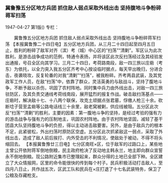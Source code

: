 ### 冀鲁豫五分区地方兵团  抓住敌人弱点采取外线出击  坚持腹地斗争粉碎蒋军扫荡

1947-04-27
第1版()
专栏：

　　冀鲁豫五分区地方兵团
    抓住敌人弱点采取外线出击 
    坚持腹地斗争粉碎蒋军扫荡
    【本报冀鲁豫二十四日电】五分区地方兵团，从三月二十四日起至四月五日止，胜利的粉碎了敌军对齐（滨）考（城）中心区的“扫荡”“清剿”。军区认为此次胜利，是游击战争成功的范例，特通令表扬，并将该区此次反扫荡经过及其经验发出通报，号召全区向其学习。三月二十四日，考荷路南段，敌一四三旅以庄砦（考东）为依托，以全力突入我五分区齐考中心按设临时据点，每天早出晚归，分进合击，夜袭晓攻，反复轮番的对我“清剿”“扫荡”，被我粉碎。齐考两县武装，及其党政军工作人员，在敌“扫荡”中，依靠了群众，灵活英勇的与敌战斗，坚持了腹地斗争，不断予敌以杀伤，巩固了农村阵地。同时集中兵力由外线出击，对敌一四三旅驻防区，及其负责交通线考荷线南段，展开猛烈的报复作战。破击敌扫荡基点——庄砦时，解决敌十七、十八两个联保，攻克土顽据点张君墓，俘缴人枪三十余。砍断埝子营至孟砦等公路电话线三十余里，敌老窝被剿，供应线被阻。五分区此次反“扫荡”“清剿”的胜利，主要的因素：第一腹地斗争的坚持，是经过考验的强有力的游击战争与强有力的压制地主，巩固农村阵地。由于农村阵地坚固，减轻了基干团县大队坚持腹地斗争的负担，得以主动进击敌要害。另外，是由于敌兵力的根本不足，此紧彼松，外出扫荡时原防区空虚。五分区此次抓紧敌这一弱点，采取了外线出击，造成了敌人前后挨打、内外受击的不利情况，使敌处于被动，不得不将头缩回去。
    【本报冀鲁豫廿三日电】七分区南旺×区，位于敌军的过路口上，某些地主曾公开依附蒋军倒地倒粮，民主政府枪决了反动地主韩永兰，地主即向群众宣誓永不倒地倒粮。现公路附近集市已整理起来，群众分得的土地已全部下种。全区建立了大众情报网，区里的命令能很快的传到每个村子。民兵积极活动打击敌人，至四月八日止，共作战五次，区武工队和民兵在×庄打退了十七名武装特务，保卫了公粮及存藏枪支。
